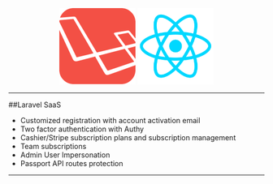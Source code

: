 <p align="center">
    <img title="Laravel" height="150"  src="https://raw.githubusercontent.com/Ajvaro/fileforrest/master/public/images/laravel_logo.png" />
    <img title="React" height="150"  src="https://raw.githubusercontent.com/Ajvaro/fileforrest/master/public/images/React.js_logo.png" />
</p>

-----
##Laravel SaaS 

- Customized registration with account activation email
- Two factor authentication with Authy
- Cashier/Stripe subscription plans and subscription management
- Team subscriptions
- Admin User Impersonation
- Passport API routes protection

-----
